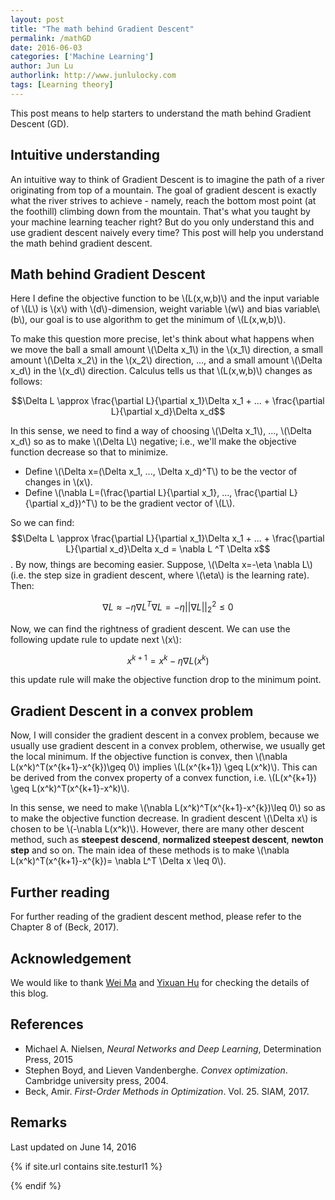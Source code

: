 ```yaml
---
layout: post
title: "The math behind Gradient Descent"
permalink: /mathGD
date: 2016-06-03
categories: ['Machine Learning']
author: Jun Lu
authorlink: http://www.junlulocky.com
tags: [Learning theory]
---
```


This post means to help starters to understand the math behind Gradient Descent (GD).

## Intuitive understanding
An intuitive way to think of Gradient Descent is to imagine the path of a river originating from top of a mountain. The goal of gradient descent is exactly what the river strives to achieve - namely, reach the bottom most point (at the foothill) climbing down from the mountain. That's what you taught by your machine learning teacher right? But do you only understand this and use gradient descent naively every time? This post will help you understand the math behind gradient descent.

## Math behind Gradient Descent
Here I define the objective function to be \\(L(x,w,b)\\) and the input variable of \\(L\\) is \\(x\\) with \\(d\\)-dimension, weight variable \\(w\\) and bias variable\\(b\\), our goal is to use algorithm to get the minimum of \\(L(x,w,b)\\).

To make this question more precise, let's think about what happens when we move the ball a small amount \\(\Delta x_1\\) in the \\(x_1\\) direction, a small amount \\(\Delta x_2\\) in the \\(x_2\\) direction, ..., and a small amount \\(\Delta x_d\\) in the \\(x_d\\) direction. Calculus tells us that \\(L(x,w,b)\\) changes as follows:

$$\Delta L \approx \frac{\partial L}{\partial x_1}\Delta x_1 + ... + \frac{\partial L}{\partial x_d}\Delta x_d$$

In this sense, we need to find a way of choosing \\(\Delta x_1\\), ..., \\(\Delta x_d\\) so as to make \\(\Delta L\\) negative; i.e., we'll make the objective function decrease so that to minimize. 

- Define \\(\Delta x=(\Delta x_1, ..., \Delta x_d)^T\\) to be the vector of changes in \\(x\\). 
- Define \\(\nabla L=(\frac{\partial L}{\partial x_1}, ..., \frac{\partial L}{\partial x_d})^T\\) to be the gradient vector of \\(L\\). 

So we can find: $$\Delta L \approx \frac{\partial L}{\partial x_1}\Delta x_1 + ... + \frac{\partial L}{\partial x_d}\Delta x_d = \nabla L ^T \Delta x$$. By now, things are becoming easier. Suppose, \\(\Delta x=-\eta \nabla L\\) (i.e. the step size in gradient descent, where \\(\eta\\) is the learning rate). Then: 

$$\nabla L \approx -\eta \nabla L^T\nabla L = -\eta||\nabla L||_2^2 \leq 0$$

Now, we can find the rightness of gradient descent. We can use the following update rule to update next \\(x\\):

$$x^{k+1} = x^{k} - \eta \nabla L(x^k)$$

this update rule will make the objective function drop to the minimum point.

## Gradient Descent in a convex problem
Now, I will consider the gradient descent in a convex problem, because we usually use gradient descent in a convex problem, otherwise, we usually get the local minimum. If the objective function is convex, then \\(\nabla L(x^k)^T(x^{k+1}-x^{k})\geq 0\\) implies \\(L(x^{k+1}) \geq L(x^k)\\). This can be derived from the convex property of a convex function, i.e. \\(L(x^{k+1}) \geq L(x^k)^T(x^{k+1}-x^k)\\). 

In this sense, we need to make \\(\nabla L(x^k)^T(x^{k+1}-x^{k})\leq 0\\) so as to make the objective function decrease. In gradient descent \\(\Delta x\\) is chosen to be \\(-\nabla L(x^k)\\). However, there are many other descent method, such as **steepest descend**, **normalized steepest descent**, **newton step** and so on. The main idea of these methods is to make \\(\nabla L(x^k)^T(x^{k+1}-x^{k})= \nabla L^T \Delta x \leq 0\\).

## Further reading
For further reading of the gradient descent method, please refer to the Chapter 8 of (Beck, 2017).

## Acknowledgement
We would like to thank [Wei Ma](https://github.com/Marvinmw) and [Yixuan Hu](https://github.com/yeephycho) for checking the details of this blog.

## References
- Michael A. Nielsen, *Neural Networks and Deep Learning*, Determination Press, 2015
- Stephen Boyd, and Lieven Vandenberghe. *Convex optimization*. Cambridge university press, 2004.
- Beck, Amir. *First-Order Methods in Optimization*. Vol. 25. SIAM, 2017.

## Remarks
Last updated on June 14, 2016

{% if site.url contains site.testurl1 %}
<div style="display:none;">
<center>
<a href="http://www.clustrmaps.com/map/Junlulocky.com/machine-learning/2016/06/03/gradientdescentmath/" title="Visit tracker for Junlulocky.com/machine-learning/2016/06/03/gradientdescentmath/"><img src="//www.clustrmaps.com/map_v2.png?u=0YFz&d=dPqQX9JbVugBKkw8uA4Q9ME40uE-X7RKY5L1f9ATkig" /></a>
</center>
</div>
{% endif %}







